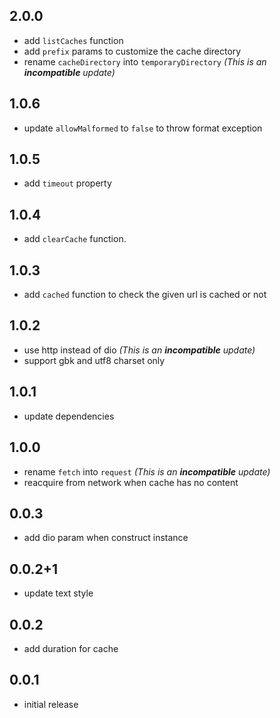 ## 2.0.0

- add `listCaches` function
- add `prefix` params to customize the cache directory
- rename `cacheDirectory` into `temporaryDirectory` _(This is an **incompatible** update)_

## 1.0.6

- update `allowMalformed` to `false` to throw format exception

## 1.0.5

- add `timeout` property

## 1.0.4

- add `clearCache` function.

## 1.0.3

- add `cached` function to check the given url is cached or not

## 1.0.2

- use http instead of dio _(This is an **incompatible** update)_
- support gbk and utf8 charset only

## 1.0.1

- update dependencies

## 1.0.0

- rename `fetch` into `request` _(This is an **incompatible** update)_
- reacquire from network when cache has no content

## 0.0.3

- add dio param when construct instance

## 0.0.2+1

- update text style

## 0.0.2

- add duration for cache

## 0.0.1

- initial release
